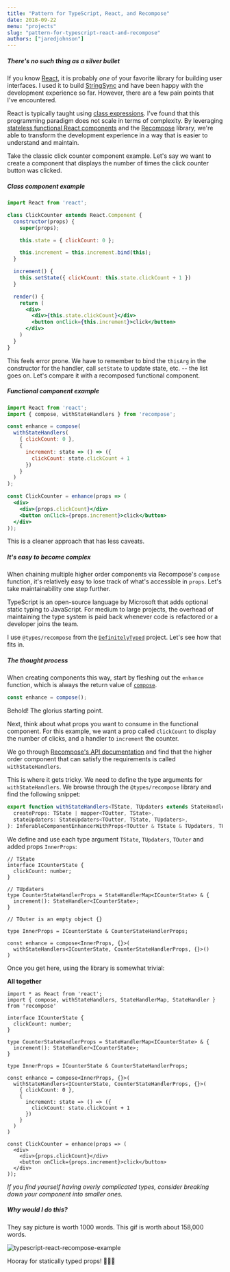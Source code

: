 ```yaml
---
title: "Pattern for TypeScript, React, and Recompose"
date: 2018-09-22
menu: "projects"
slug: "pattern-for-typescript-react-and-recompose"
authors: ["jaredjohnson"]
---
```


##### There's no such thing as a silver bullet

If you know [React](https://reactjs.org/), it is probably _one_ of your favorite library for building user interfaces. I used it to build [StringSync](https://stringsync.com) and have been happy with the development experience so far. However, there are a few pain points that I've encountered.

React is typically taught using [class expressions](https://developer.mozilla.org/en-US/docs/Web/JavaScript/Reference/Classes). I've found that this programming paradigm does not scale in terms of complexity. By leveraging [stateless functional React components](https://reactjs.org/docs/components-and-props.html#functional-and-class-components) and the [Recompose](https://github.com/acdlite/recompose) library, we're able to transform the development experience in a way that is easier to understand and maintain.

Take the classic click counter component example. Let's say we want to create a component that displays the number of times the click counter button was clicked.

##### Class component example

```jsx
import React from 'react';

class ClickCounter extends React.Component {
  constructor(props) {
    super(props);

    this.state = { clickCount: 0 };

    this.increment = this.increment.bind(this);
  }

  increment() {
    this.setState({ clickCount: this.state.clickCount + 1 })
  }

  render() {
    return (
      <div>
        <div>{this.state.clickCount}</div>
        <button onClick={this.increment}>click</button>
      </div>
    )
  }
}
```

This feels error prone. We have to remember to bind the `thisArg` in the constructor for the handler, call `setState` to update state, etc. -- the list goes on. Let's compare it with a recomposed functional component.

##### Functional component example

```jsx
import React from 'react';
import { compose, withStateHandlers } from 'recompose';

const enhance = compose(
  withStateHandlers(
    { clickCount: 0 },
    {
      increment: state => () => ({
        clickCount: state.clickCount + 1
      }) 
    }
  )
);

const ClickCounter = enhance(props => (
  <div>
    <div>{props.clickCount}</div>
    <button onClick={props.increment}>click</button>
  </div>  
));
```

This is a cleaner approach that has less caveats.

##### It's easy to become complex

When chaining multiple higher order components via Recompose's `compose` function, it's relatively easy to lose track of what's accessible in `props`. Let's take maintainability one step further.

TypeScript is an open-source language by Microsoft that adds optional static typing to JavaScript. For medium to large projects, the overhead of maintaining the type system is paid back whenever code is refactored or a developer joins the team.

I use `@types/recompose` from the [`DefinitelyTyped`](https://github.com/DefinitelyTyped/DefinitelyTyped) project. Let's see how that fits in.

##### The thought process

When creating components this way, start by fleshing out the `enhance` function, which is always the return value of [`compose`](https://github.com/acdlite/recompose/blob/master/docs/API.md#compose).

```ts
const enhance = compose();
```

Behold! The glorius starting point.

Next, think about what props you want to consume in the functional component. For this example, we want a prop called `clickCount` to display the number of clicks, and a handler to `increment` the counter.

We go through [Recompose's API documentation](https://github.com/acdlite/recompose/blob/master/docs/API.md) and find that the higher order component that can satisfy the requirements is called `withStateHandlers`.

This is where it gets tricky. We need to define the type arguments for `withStateHandlers`. We browse through the `@types/recompose` library and find the following snippet:

```ts
export function withStateHandlers<TState, TUpdaters extends StateHandlerMap<TState>, TOutter = {}>(
  createProps: TState | mapper<TOutter, TState>,
  stateUpdaters: StateUpdaters<TOutter, TState, TUpdaters>,
): InferableComponentEnhancerWithProps<TOutter & TState & TUpdaters, TOutter>;
```

We define and use each type argument `TState`, `TUpdaters`, `TOuter` and added props `InnerProps`:

```tsx
// TState
interface ICounterState {
  clickCount: number;
}

// TUpdaters
type CounterStateHandlerProps = StateHandlerMap<ICounterState> & {
  increment(): StateHandler<ICounterState>;
}

// TOuter is an empty object {}

type InnerProps = ICounterState & CounterStateHandlerProps;

const enhance = compose<InnerProps, {}>(
  withStateHandlers<ICounterState, CounterStateHandlerProps, {}>()
)
```

Once you get here, using the library is somewhat trivial:

**All together**

```tsx
import * as React from 'react';
import { compose, withStateHandlers, StateHandlerMap, StateHandler } from 'recompose'

interface ICounterState {
  clickCount: number;
}

type CounterStateHandlerProps = StateHandlerMap<ICounterState> & {
  increment(): StateHandler<ICounterState>;
}

type InnerProps = ICounterState & CounterStateHandlerProps;

const enhance = compose<InnerProps, {}>(
  withStateHandlers<ICounterState, CounterStateHandlerProps, {}>(
    { clickCount: 0 },
    {
      increment: state => () => ({
        clickCount: state.clickCount + 1
      })
    }
  )
)

const ClickCounter = enhance(props => (
  <div>
    <div>{props.clickCount}</div>
    <button onClick={props.increment}>click</button>
  </div>
));
```

*If you find yourself having overly complicated types, consider breaking down your component into smaller ones.*

##### Why would I do this?

They say picture is worth 1000 words. This gif is worth about 158,000 words.

![typescript-react-recompose-example](/images/typescript-react-recompose-example.gif)

Hooray for statically typed props! 🍾🎉🎊